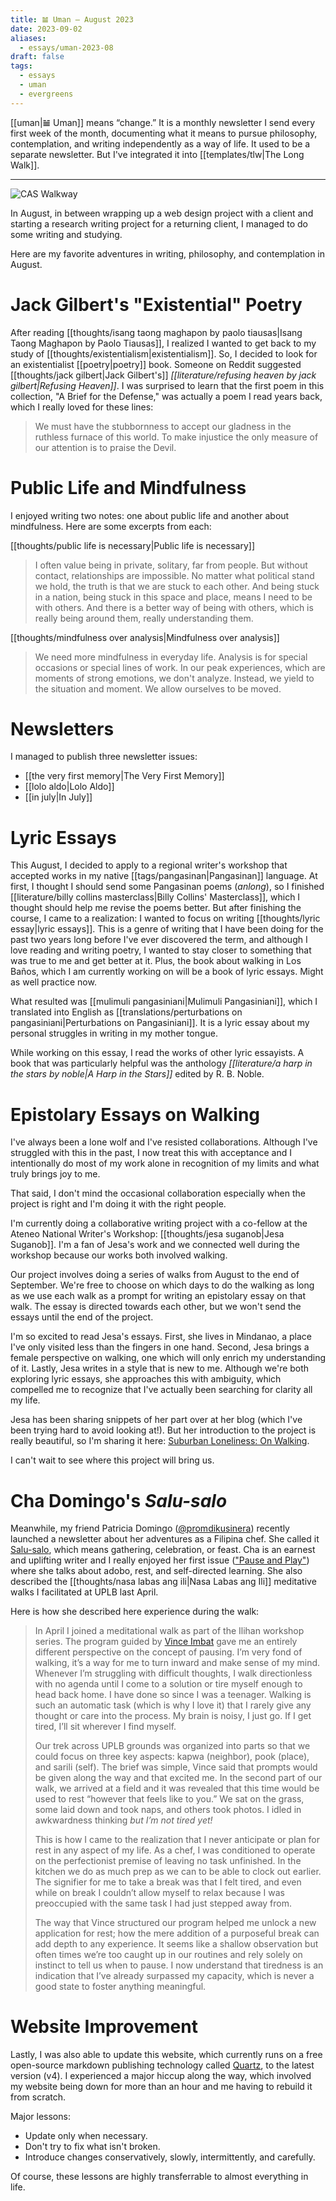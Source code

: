```yaml
---
title: 𝌡 Uman — August 2023
date: 2023-09-02
aliases:
  - essays/uman-2023-08
draft: false
tags:
  - essays
  - uman
  - evergreens
---
```

[[uman|𝌡 Uman]] means “change.” It is a monthly newsletter I send every first week of the month, documenting what it means to pursue philosophy, contemplation, and writing independently as a way of life. It used to be a separate newsletter. But I've integrated it into [[templates/tlw|The Long Walk]].

---
![CAS Walkway](cas-walkway.jpg)

In August, in between wrapping up a web design project with a client and starting a research writing project for a returning client, I managed to do some writing and studying.

Here are my favorite adventures in writing, philosophy, and contemplation in August.

# Jack Gilbert's "Existential" Poetry

After reading [[thoughts/isang taong maghapon by paolo tiausas|Isang Taong Maghapon by Paolo Tiausas]], I realized I wanted to get back to my study of [[thoughts/existentialism|existentialism]]. So, I decided to look for an existentialist [[poetry|poetry]] book. Someone on Reddit suggested [[thoughts/jack gilbert|Jack Gilbert's]] *[[literature/refusing heaven by jack gilbert|Refusing Heaven]]*. I was surprised to learn that the first poem in this collection, "A Brief for the Defense," was actually a poem I read years back, which I really loved for these lines:

>We must have the stubbornness to accept our gladness in the ruthless furnace of this world. To make injustice the only measure of our attention is to praise the Devil.

# Public Life and Mindfulness

I enjoyed writing two notes: one about public life and another about mindfulness. Here are some excerpts from each:

[[thoughts/public life is necessary|Public life is necessary]]

>I often value being in private, solitary, far from people. But without contact, relationships are impossible. No matter what political stand we hold, the truth is that we are stuck to each other. And being stuck in a nation, being stuck in this space and place, means I need to be with others. And there is a better way of being with others, which is really being around them, really understanding them.

[[thoughts/mindfulness over analysis|Mindfulness over analysis]]

>We need more mindfulness in everyday life. Analysis is for special occasions or special lines of work. In our peak experiences, which are moments of strong emotions, we don't analyze. Instead, we yield to the situation and moment. We allow ourselves to be moved.

# Newsletters

I managed to publish three newsletter issues:

- [[the very first memory|The Very First Memory]]
- [[lolo aldo|Lolo Aldo]]
- [[in july|In July]]

# Lyric Essays

This August, I decided to apply to a regional writer's workshop that accepted works in my native [[tags/pangasinan|Pangasinan]] language. At first, I thought I should send some Pangasinan poems (*anlong*), so I finished [[literature/billy collins masterclass|Billy Collins' Masterclass]], which I thought should help me revise the poems better. But after finishing the course, I came to a realization: I wanted to focus on writing [[thoughts/lyric essay|lyric essays]]. This is a genre of writing that I have been doing for the past two years long before I've ever discovered the term, and although I love reading and writing poetry, I wanted to stay closer to something that was true to me and get better at it. Plus, the book about walking in Los Baños, which I am currently working on will be a book of lyric essays. Might as well practice now.

What resulted was [[mulimuli pangasiniani|Mulimuli Pangasiniani]], which I translated into English as [[translations/perturbations on pangasiniani|Perturbations on Pangasiniani]]. It is a lyric essay about my personal struggles in writing in my mother tongue.

While working on this essay, I read the works of other lyric essayists. A book that was particularly helpful was the anthology *[[literature/a harp in the stars by noble|A Harp in the Stars]]* edited by R. B. Noble.

# Epistolary Essays on Walking

I've always been a lone wolf and I've resisted collaborations. Although I've struggled with this in the past, I now treat this with acceptance and I intentionally do most of my work alone in recognition of my limits and what truly brings joy to me.

That said, I don't mind the occasional collaboration especially when the project is right and I'm doing it with the right people.

I'm currently doing a collaborative writing project with a co-fellow at the Ateneo National Writer's Workshop: [[thoughts/jesa suganob|Jesa Suganob]]. I'm a fan of Jesa's work and we connected well during the workshop because our works both involved walking.

Our project involves doing a series of walks from August to the end of September. We're free to choose on which days to do the walking as long as we use each walk as a prompt for writing an epistolary essay on that walk. The essay is directed towards each other, but we won't send the essays until the end of the project.

I'm so excited to read Jesa's essays. First, she lives in Mindanao, a place I've only visited less than the fingers in one hand. Second, Jesa brings a female perspective on walking, one which will only enrich my understanding of it. Lastly, Jesa writes in a style that is new to me. Although we're both exploring lyric essays, she approaches this with ambiguity, which compelled me to recognize that I've actually been searching for clarity all my life.

Jesa has been sharing snippets of her part over at her blog (which I've been trying hard to avoid looking at!). But her introduction to the project is really beautiful, so I'm sharing it here: [Suburban Loneliness: On Walking](https://flammablematerials.wordpress.com/2023/08/12/suburban-loneliness-on-walking/).

I can't wait to see where this project will bring us.

# Cha Domingo's *Salu-salo*

Meanwhile, my friend Patricia Domingo ([@promdikusinera](https://www.instagram.com/promdikusinera/)) recently launched a newsletter about her adventures as a Filipina chef. She called it [Salu-salo](https://salusalo.substack.com/), which means gathering, celebration, or feast. Cha is an earnest and uplifting writer and I really enjoyed her first issue (["Pause and Play"](https://salusalo.substack.com/p/pause-and-play)) where she talks about adobo, rest, and self-directed learning. She also described the [[thoughts/nasa labas ang ili|Nasa Labas ang Ili]] meditative walks I facilitated at UPLB last April.

Here is how she described here experience during the walk:

>In April I joined a meditational walk as part of the Ilihan workshop series. The program guided by [Vince Imbat](https://vinceimbat.com) gave me an entirely different perspective on the concept of pausing. I’m very fond of walking, it’s a way for me to turn inward and make sense of my mind. Whenever I’m struggling with difficult thoughts, I walk directionless with no agenda until I come to a solution or tire myself enough to head back home. I have done so since I was a teenager. Walking is such an automatic task (which is why I love it) that I rarely give any thought or care into the process. My brain is noisy, I just go. If I get tired, I’ll sit wherever I find myself.
>
>Our trek across UPLB grounds was organized into parts so that we could focus on three key aspects: kapwa (neighbor), pook (place), and sarili (self). The brief was simple, Vince said that prompts would be given along the way and that excited me. In the second part of our walk, we arrived at a field and it was revealed that this time would be used to rest “however that feels like to you.” We sat on the grass, some laid down and took naps, and others took photos. I idled in awkwardness thinking _but I’m not tired yet!_
>
>This is how I came to the realization that I never anticipate or plan for rest in any aspect of my life. As a chef, I was conditioned to operate on the perfectionist premise of leaving no task unfinished. In the kitchen we do as much prep as we can to be able to clock out earlier. The signifier for me to take a break was that I felt tired, and even while on break I couldn’t allow myself to relax because I was preoccupied with the same task I had just stepped away from.
>
>The way that Vince structured our program helped me unlock a new application for rest; how the mere addition of a purposeful break can add depth to any experience. It seems like a shallow observation but often times we’re too caught up in our routines and rely solely on instinct to tell us when to pause. I now understand that tiredness is an indication that I’ve already surpassed my capacity, which is never a good state to foster anything meaningful.

# Website Improvement

Lastly, I was also able to update this website, which currently runs on a free open-source markdown publishing technology called [Quartz](https://quartz.jzhao.xyz/), to the latest version (v4). I experienced a major hiccup along the way, which involved my website being down for more than an hour and me having to rebuild it from scratch.

Major lessons:
- Update only when necessary.
- Don't try to fix what isn't broken.
- Introduce changes conservatively, slowly, intermittently, and carefully.

Of course, these lessons are highly transferrable to almost everything in life.